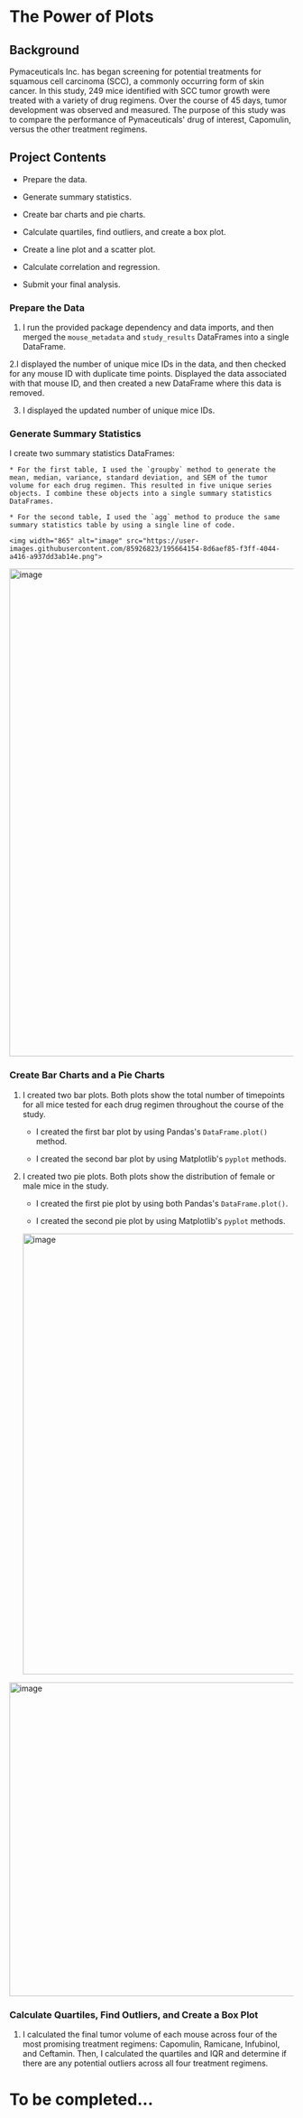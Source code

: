 # The Power of Plots

## Background

Pymaceuticals Inc. has began screening for potential treatments for squamous cell carcinoma (SCC), a commonly occurring form of skin cancer.
In this study, 249 mice identified with SCC tumor growth were treated with a variety of drug regimens. Over the course of 45 days, tumor development was observed and measured. The purpose of this study was to compare the performance of Pymaceuticals' drug of interest, Capomulin, versus the other treatment regimens. 


## Project Contents


* Prepare the data.

* Generate summary statistics.

* Create bar charts and pie charts.

* Calculate quartiles, find outliers, and create a box plot.

* Create a line plot and a scatter plot.

* Calculate correlation and regression. 

* Submit your final analysis. 

### Prepare the Data

1. I run the provided package dependency and data imports, and then merged the `mouse_metadata` and `study_results` DataFrames into a single DataFrame.

2.I displayed the number of unique mice IDs in the data, and then checked for any mouse ID with duplicate time points. Displayed the data associated with that mouse ID, and then created a new DataFrame where this data is removed. 

3. I displayed the updated number of unique mice IDs.

### Generate Summary Statistics

I create two summary statistics DataFrames:

    * For the first table, I used the `groupby` method to generate the mean, median, variance, standard deviation, and SEM of the tumor volume for each drug regimen. This resulted in five unique series objects. I combine these objects into a single summary statistics DataFrames.

    * For the second table, I used the `agg` method to produce the same summary statistics table by using a single line of code.
    
    <img width="865" alt="image" src="https://user-images.githubusercontent.com/85926823/195664154-8d6aef85-f3ff-4044-a416-a937dd3ab14e.png">
<img width="864" alt="image" src="https://user-images.githubusercontent.com/85926823/195664281-f702e16f-d074-4b15-a8c2-222cb93d4bfe.png">


### Create Bar Charts and a Pie Charts

1. I created two bar plots. Both plots show the total number of timepoints for all mice tested for each drug regimen throughout the course of the study.

    * I created the first bar plot by using Pandas's `DataFrame.plot()` method.

    * I created the second bar plot by using Matplotlib's `pyplot` methods.

2. I created two pie plots. Both plots show the distribution of female or male mice in the study.

    * I created the first pie plot by using both Pandas's `DataFrame.plot()`.

    * I created the second pie plot by using Matplotlib's `pyplot` methods.
    
    <img width="781" alt="image" src="https://user-images.githubusercontent.com/85926823/195664420-01113191-d4b9-49d1-951a-747be6f8f74c.png">
<img width="556" alt="image" src="https://user-images.githubusercontent.com/85926823/195664532-3d8ef0b0-abba-4957-9095-592a3a48d87c.png">


### Calculate Quartiles, Find Outliers, and Create a Box Plot 

1. I calculated the final tumor volume of each mouse across four of the most promising treatment regimens: Capomulin, Ramicane, Infubinol, and Ceftamin. Then, I calculated the quartiles and IQR and determine if there are any potential outliers across all four treatment regimens. 

# To be completed...




